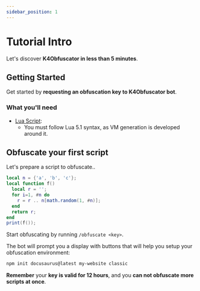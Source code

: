 ```yaml
---
sidebar_position: 1
---
```


# Tutorial Intro

Let's discover **K4Obfuscator in less than 5 minutes**.

## Getting Started

Get started by **requesting an obfuscation key to K4Obfuscator bot**.

### What you'll need

- [Lua Script](https://www.lua.org/manual/5.1/):
  - You must follow Lua 5.1 syntax, as VM generation is developed around it.

## Obfuscate your first script

Let's prepare a script to obfuscate..
```lua
local n = {'a', 'b', 'c'};
local function f()
  local r = '';
  for i=1, #n do
    r = r .. n[math.random(1, #n)];
  end
  return r;
end
print(f());
```

Start obfuscating by running `/obfuscate <key>`.

The bot will prompt you a display with buttons that will help you setup your obfuscation environment:

```bash
npm init docusaurus@latest my-website classic
```

**Remember** your **key is valid for 12 hours**, and you **can not obfuscate more scripts at once**.
